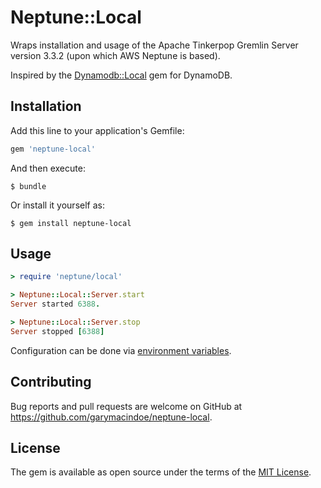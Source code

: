 # Neptune::Local

Wraps installation and usage of the Apache Tinkerpop Gremlin Server version 3.3.2 (upon which AWS Neptune is based).

Inspired by the [Dynamodb::Local](https://github.com/jhuckabee/dynamodb-local) gem for DynamoDB.

## Installation

Add this line to your application's Gemfile:

```ruby
gem 'neptune-local'
```

And then execute:

    $ bundle

Or install it yourself as:

    $ gem install neptune-local

## Usage

```ruby
> require 'neptune/local'

> Neptune::Local::Server.start
Server started 6388.

> Neptune::Local::Server.stop
Server stopped [6388]
```

Configuration can be done via [environment variables](http://tinkerpop.apache.org/docs/3.3.2/reference/#_configuring_2).

## Contributing

Bug reports and pull requests are welcome on GitHub at https://github.com/garymacindoe/neptune-local.

## License

The gem is available as open source under the terms of the [MIT License](https://opensource.org/licenses/MIT).
